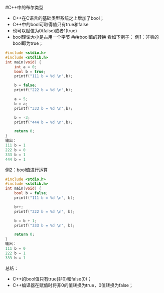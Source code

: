 #C++中的布尔类型
* C++在C语言的基础类型系统之上增加了bool；
* C++中的bool可取得值只有true和false
* 也可以赋值为0(false)或者1(true)
* bool理论大小是占用一个字节
###bool值的转换
看如下例子：
例1：非零的bool即为true；
``` c++
#include <stdio.h>
#include <stdlib.h>
int main(void) {
	int a = 0;
	bool b = true;
	printf("111 b = %d \n",b);

	b = false;
	printf("222 b = %d \n",b);

	a = 5;
	b = a;
	printf("333 b = %d \n",b);

	b = -3;
	printf("444 b = %d \n",b);

	return 0;
}
输出：
111 b = 1
222 b = 0
333 b = 1
444 b = 1
```
例2：bool值进行运算
``` c++
#include <stdio.h>
#include <stdlib.h>
int main(void) {
	bool b = false;
	printf("111 b = %d \n", b);

	b++;
	printf("222 b = %d \n", b);

	b = b + 1;
	printf("333 b = %d \n", b);

	return 0;
}
输出：
111 b = 0
222 b = 1
333 b = 1
```
总结：
* C++的bool值只有true(非0)和false(0)；
* C++编译器在赋值时将非0的值转换为true，0值转换为false；
